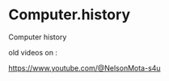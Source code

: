 # Computer.history
Computer history 


old videos on :

https://www.youtube.com/@NelsonMota-s4u








